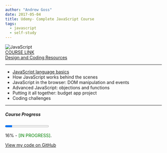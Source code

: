 ```yaml
---
author: "Andrew Goss"
date: 2017-05-04
title: Udemy- Complete JavaScript Course
tags:
  - javascript
  - self-study
---
```

![JavaScript](/img/post/javascript.png "JavaScript")<br>
<a href="https://www.udemy.com/the-complete-javascript-course/learn/" target="_blank">COURSE LINK</a><br>
<a href="http://codingheroes.io/resources" target="_blank">Design and Coding Resources</a><br>
<hr>

* <a href="/2017/udemy--complete-javascript-course/js_language_basics">JavaScript language basics</a>
* How JavaScript works behind the scenes
* JavaScript in the browser: DOM manipulation and events
* Advanced JavaScript: objections and functions
* Putting it all together: budget app project
* Coding challenges

<hr>

##### Course Progress
<progress max="1.0" value="0.16"></progress>

16% - <font color="green">[IN PROGRESS]</font>.

<a href="https://github.com/andrewrgoss/udemy-complete-javascript" class="btn" target="_blank">View my code on GitHub</a>